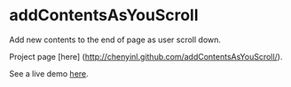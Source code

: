 addContentsAsYouScroll
======================

Add new contents to the end of page as user scroll down.

Project page [here] (http://chenyinl.github.com/addContentsAsYouScroll/).

See a live demo [here](http://chenyinl.github.com/addContentsAsYouScroll/demo.html).
